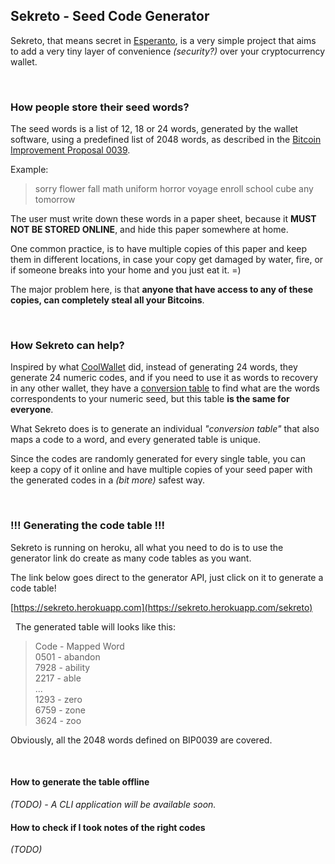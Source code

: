 ## Sekreto - Seed Code Generator

Sekreto, that means secret in [Esperanto](http://esperanto.net/en/), is a very simple project that aims to add a very tiny layer of convenience _(security?)_ over your cryptocurrency wallet.

&nbsp;

### How people store their seed words?

The seed words is a list of 12, 18 or 24 words, generated by the wallet software, using a predefined list of 2048 words, as described in the [Bitcoin Improvement Proposal 0039](https://github.com/bitcoin/bips/blob/master/bip-0039.mediawiki).

Example:
>sorry flower fall math uniform horror voyage enroll school cube any tomorrow

The user must write down these words in a paper sheet, because it **MUST NOT BE STORED ONLINE**, and hide this paper somewhere at home.

One common practice, is to have multiple copies of this paper and keep them in different locations, in case your copy get damaged by water, fire, or if someone breaks into your home and you just eat it. =)

The major problem here, is that **anyone that have access to any of these copies, can completely steal all your Bitcoins**.

&nbsp;

### How Sekreto can help?

Inspired by what [CoolWallet](https://www.coolwallet.io) did, instead of generating 24 words, they generate 24 numeric codes, and if you need to use it as words to recovery in any other wallet, they have a [conversion table](https://www.coolwallet.io/wp-content/uploads/2020/04/Number-seed-conversion-v1.pdf) to find what are the words correspondents to your numeric seed, but this table **is the same for everyone**.

What Sekreto does is to generate an individual _"conversion table"_ that also maps a code to a word, and every generated table is unique.

Since the codes are randomly generated for every single table, you can keep a copy of it online and have multiple copies of your seed paper with the generated codes in a _(bit more)_ safest way.

&nbsp;

### !!! Generating the code table !!!
Sekreto is running on heroku, all what you need to do is to use the generator link do create as many code tables as you want.

The link below goes direct to the generator API, just click on it to generate a code table!

[https://sekreto.herokuapp.com](https://sekreto.herokuapp.com/sekreto)


&nbsp;
The generated table will looks like this:
>Code - Mapped Word <br>
>0501 - abandon <br>
>7928 - ability <br>
>2217 - able <br>
>... <br>
>1293 - zero <br>
>6759 - zone <br>
>3624 - zoo <br>

Obviously, all the 2048 words defined on BIP0039 are covered.

&nbsp;

#### How to generate the table offline
_(TODO) - A CLI application will be available soon._

#### How to check if I took notes of the right codes
_(TODO)_

